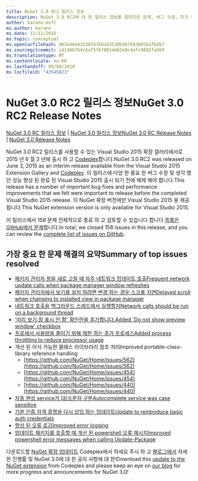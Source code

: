 ```yaml
---
title: NuGet 3.0 RC2 릴리스 정보
description: NuGet 3.0 RC2에 대 한 릴리스 정보를 알려진된 문제, 버그 수정, 추가 된 기능 및 Dcr 포함 합니다.
author: karann-msft
ms.author: karann
ms.date: 11/11/2016
ms.topic: conceptual
ms.openlocfilehash: 863e48e632387b768a43530b987683605baf6db7
ms.sourcegitcommit: 1d1406764c6af5fb7801d462e0c4afc9092fa569
ms.translationtype: MT
ms.contentlocale: ko-KR
ms.lasthandoff: 09/04/2018
ms.locfileid: "43545823"
---
```

# <a name="nuget-30-rc2-release-notes"></a><span data-ttu-id="88233-103">NuGet 3.0 RC2 릴리스 정보</span><span class="sxs-lookup"><span data-stu-id="88233-103">NuGet 3.0 RC2 Release Notes</span></span>

<span data-ttu-id="88233-104">[NuGet 3.0 RC 릴리스 정보](../release-notes/nuget-3.0-RC.md) | [NuGet 3.0 릴리스 정보](../release-notes/nuget-3.0.0.md)</span><span class="sxs-lookup"><span data-stu-id="88233-104">[NuGet 3.0 RC Release Notes](../release-notes/nuget-3.0-RC.md) | [NuGet 3.0 Release Notes](../release-notes/nuget-3.0.0.md)</span></span>

<span data-ttu-id="88233-105">NuGet 3.0 RC2 릴리스를 사용할 수 있는 Visual Studio 2015 확장 갤러리에서로 2015 년 6 월 3 년에 출시 하 고 [Codeplex](https://nuget.codeplex.com/releases/view/615507)합니다.</span><span class="sxs-lookup"><span data-stu-id="88233-105">NuGet 3.0 RC2 was released on June 3, 2015 as an interim release available from the Visual Studio 2015 Extension Gallery and [Codeplex](https://nuget.codeplex.com/releases/view/615507).</span></span> <span data-ttu-id="88233-106">이 릴리스에 다양 한 중요 한 버그 수정 및 생각 했던 성능 향상 된 완료 된 Visual Studio 2015 출시 되기 전에 해제 해야 합니다.</span><span class="sxs-lookup"><span data-stu-id="88233-106">This release has a number of important bug fixes and performance improvements that we felt were important to release before the completed Visual Studio 2015 release.</span></span> <span data-ttu-id="88233-107">이 NuGet 확장 버전에만 Visual Studio 2015 용 제공 됩니다.</span><span class="sxs-lookup"><span data-stu-id="88233-107">This NuGet extension version is only available for Visual Studio 2015.</span></span>

<span data-ttu-id="88233-108">이 릴리스에서 158 문제 전체적으로 종료 하 고 검토할 수 있습니다 합니다 [목록은 GitHub에서 문제](https://github.com/NuGet/Home/issues?utf8=%E2%9C%93&q=is%3Aclosed+milestone%3A3.0.0-RTM+sort%3Aupdated-asc+updated%3A%3C%3D2015-06-01)합니다.</span><span class="sxs-lookup"><span data-stu-id="88233-108">In total, we closed 158 issues in this release, and you can review the [complete list of issues on GitHub](https://github.com/NuGet/Home/issues?utf8=%E2%9C%93&q=is%3Aclosed+milestone%3A3.0.0-RTM+sort%3Aupdated-asc+updated%3A%3C%3D2015-06-01).</span></span>

## <a name="summary-of-top-issues-resolved"></a><span data-ttu-id="88233-109">가장 중요 한 문제 해결의 요약</span><span class="sxs-lookup"><span data-stu-id="88233-109">Summary of top issues resolved</span></span>

* [<span data-ttu-id="88233-110">패키지 관리자 창을 새로 고칠 때 자주 네트워크 업데이트 호출</span><span class="sxs-lookup"><span data-stu-id="88233-110">Frequent network update calls when package manager window refreshes</span></span>](https://github.com/NuGet/Home/issues/515)
* [<span data-ttu-id="88233-111">패키지 관리자에서 보기를 설치 하려면 변경 하는 경우 스크롤 지연</span><span class="sxs-lookup"><span data-stu-id="88233-111">Delayed scroll when changing to installed view in package manager</span></span>](https://github.com/NuGet/Home/issues/519)
* [<span data-ttu-id="88233-112">네트워크 호출을 백그라운드 스레드에서 실행할지</span><span class="sxs-lookup"><span data-stu-id="88233-112">Network calls should be run on a background thread</span></span>](https://github.com/NuGet/Home/issues/516)
* [<span data-ttu-id="88233-113">'미리 보기 창 표시 안 함' 확인란을 추가합니다.</span><span class="sxs-lookup"><span data-stu-id="88233-113">Added 'Do not show preview window' checkbox</span></span>](https://github.com/NuGet/Home/issues/566)
* [<span data-ttu-id="88233-114">프로세서 사용량을 줄이기 위해 제한 하는 추가 프로세스</span><span class="sxs-lookup"><span data-stu-id="88233-114">Added process throttling to reduce processor usage</span></span>](https://github.com/NuGet/Home/issues/356)
* <span data-ttu-id="88233-115">개선 된 이식 가능한 클래스 라이브러리 참조 처리</span><span class="sxs-lookup"><span data-stu-id="88233-115">Improved portable-class-library reference handling</span></span>
    * [https://github.com/NuGet/Home/issues/562](https://github.com/NuGet/Home/issues/562)
    * [https://github.com/NuGet/Home/issues/454](https://github.com/NuGet/Home/issues/454)
    * [https://github.com/NuGet/Home/issues/440](https://github.com/NuGet/Home/issues/440)
* [<span data-ttu-id="88233-116">자동 완성 service가 대/소문자 구분</span><span class="sxs-lookup"><span data-stu-id="88233-116">Autocomplete service was case sensitive</span></span>](https://github.com/NuGet/Home/issues/198)
* [<span data-ttu-id="88233-117">기본 인증 자격 증명을 다시 삽입 하는 업데이트</span><span class="sxs-lookup"><span data-stu-id="88233-117">Update to reintroduce basic auth credentials</span></span>](https://github.com/NuGet/Home/issues/456)
* [<span data-ttu-id="88233-118">향상 된 오류 로깅</span><span class="sxs-lookup"><span data-stu-id="88233-118">Improved error logging</span></span>](https://github.com/NuGet/Home/issues/407)
* [<span data-ttu-id="88233-119">업데이트 패키지를 호출할 때 개선 된 powershell 오류 메시지</span><span class="sxs-lookup"><span data-stu-id="88233-119">Improved powershell error messages when calling Update-Package</span></span>](https://github.com/NuGet/Home/issues/5)

<span data-ttu-id="88233-120">다운로드할 [NuGet 확장 업데이트](https://nuget.codeplex.com/releases/view/615507) Codeplex에서 하세요 주시 하 고 [블로그에서](http://blog.nuget.org) 자세한 진행률 및 NuGet 3.0에 대 한 공지 사항에 대 한!</span><span class="sxs-lookup"><span data-stu-id="88233-120">Download this [update to the NuGet extension](https://nuget.codeplex.com/releases/view/615507) from Codeplex and please keep an eye on [our blog](http://blog.nuget.org) for more progress and announcements for NuGet 3.0!</span></span>